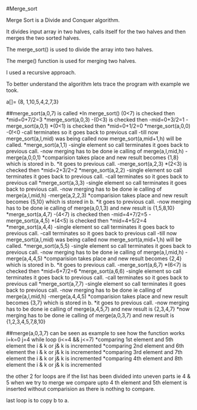  #Merge_sort
 
 Merge Sort is a Divide and Conquer algorithm.
 
 It divides input array in two halves, calls itself for the two halves and then merges the two sorted halves.
 
 The merge_sort() is used to divide the array into two halves.
 
 The merge() function is used for merging two halves.
 
 I used a recursive approach.
 
 To better understand the algorithm lets trace the program with example we took.
 
a[]= {8, 1,10,5,4,2,7,3}

##merge_sort(a,0,7) is called
  *In merge_sort() (0<7) is checked then
  *mid=0+7/2=3
  *merge_sort(a,0,3)
   -(0<3) is checked then
   -mid=0+3/2=1
   -merge_sort(a,0,1)
    *(0<1) is checked then
    *mid=0+1/2=0
    *merge_sort(a,0,0)
     -0!<0
     -call terminates so it goes back to previous call
     -till now merge_sort(a,l,mid) was being called now merge_sort(a,mid+1,h) will be called.
    *merge_sort(a,1,1)
     -single element so call terminates it goes back to previous call.
     -now merging has to be done ie calling of merge(a,l,mid,h)
   -merge(a,0,0,1)
     *comparision takes place and new result becomes {1,8} which is stored in b.
     *it goes to previous call.
   -merge_sort(a,2,3)
    *(2<3) is checked then
    *mid=2+3/2=2
    *merge_sort(a,2,2)
     -single element so call terminates it goes back to previous call.
     -call terminates so it goes back to previous call
    *merge_sort(a,3,3)
     -single element so call terminates it goes back to previous call.
     -now merging has to be done ie calling of merge(a,l,mid,h)
   -merge(a,2,2,3)
    *comparision takes place and new result becomes {5,10} which is stored in b.
    *it goes to previous call.
  -now merging has to be done ie calling of merge(a,0,1,3) and new result is {1,5,8,10}
  *merge_sort(a,4,7)
   -(4<7) is checked then
   -mid=4+7/2=5
   -merge_sort(a,4,5)
    *(4<5) is checked then
    *mid=4+5/2=4
    *merge_sort(a,4,4)
     -single element so call terminates it goes back to previous call.
     -call terminates so it goes back to previous call
     -till now merge_sort(a,l,mid) was being called now merge_sort(a,mid+1,h) will be called.
    *merge_sort(a,5,5)
     -single element so call terminates it goes back to previous call.
     -now merging has to be done ie calling of merge(a,l,mid,h)
   -merge(a,4,4,5)
     *comparision takes place and new result becomes {2,4} which is stored in b.
     *it goes to previous call.
   -merge_sort(a,6,7)
    *(6<7) is checked then
    *mid=6+7/2=6
    *merge_sort(a,6,6)
     -single element so call terminates it goes back to previous call.
     -call terminates so it goes back to previous call
    *merge_sort(a,7,7)
     -single element so call terminates it goes back to previous call.
     -now merging has to be done ie calling of merge(a,l,mid,h)
   -merge(a,4,4,5)
    *comparision takes place and new result becomes {3,7} which is stored in b.
    *it goes to previous call.
  -now merging has to be done ie calling of merge(a,4,5,7) and new result is {2,3,4,7}
 *now merging has to be done ie calling of merge(a,0,3,7) and new result is {1,2,3,4,5,7,8,10}
   
##merge(a,0,3,7) can be seen as example to see how the function works
i=k=0  j=4
while loop (i<=4 && j<=7)
*comparing 1st element and 5th element the i & k or j& k is incremented
*comparing 2nd element and 6th element the i & k or j& k is incremented
*comparing 3rd element and 7th element the i & k or j& k is incremented
*comparing 4th element and 8th element the i & k or j& k is incremented

the other 2 for loops are if the list has been divided into uneven parts ie 4  & 5 when we try to merge we compare upto 4 th 
element and 5th element is inserted without comparision as there is nothing to compare.

last loop is to copy b to a.

   
